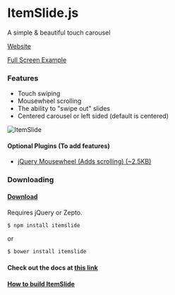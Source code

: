 ItemSlide.js
===================

A simple & beautiful touch carousel

[Website](https://itemslide.org/)

[Full Screen Example](https://itemslide.org/examples/fullscreen_navigation/)

### Features
- Touch swiping
- Mousewheel scrolling
- The ability to "swipe out" slides
- Centered carousel or left sided (default is centered)


![ItemSlide](https://raw.github.com/nir9/itemslide/master/website-src/img/itemslide.png)



#### Optional Plugins (To add features)
- [jQuery Mousewheel (Adds scrolling) (~2.5KB)](https://cdnjs.cloudflare.com/ajax/libs/jquery-mousewheel/3.1.13/jquery.mousewheel.js)



### Downloading

#### [Download](https://itemslide.org/dist/itemslide.min.js)

Requires jQuery or Zepto.

```bash
$ npm install itemslide
```
or
```bash
$ bower install itemslide
```

#### Check out the docs at [this link](https://itemslide.org/docs)

#### [How to build ItemSlide](https://github.com/nir9/itemslide/blob/master/CONTRIBUTING.md)

